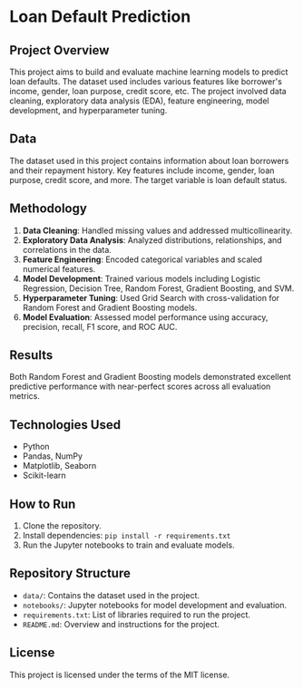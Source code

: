 # Loan Default Prediction

## Project Overview
This project aims to build and evaluate machine learning models to predict loan defaults. The dataset used includes various features like borrower's income, gender, loan purpose, credit score, etc. The project involved data cleaning, exploratory data analysis (EDA), feature engineering, model development, and hyperparameter tuning.

## Data
The dataset used in this project contains information about loan borrowers and their repayment history. Key features include income, gender, loan purpose, credit score, and more. The target variable is loan default status.

## Methodology
1. **Data Cleaning**: Handled missing values and addressed multicollinearity.
2. **Exploratory Data Analysis**: Analyzed distributions, relationships, and correlations in the data.
3. **Feature Engineering**: Encoded categorical variables and scaled numerical features.
4. **Model Development**: Trained various models including Logistic Regression, Decision Tree, Random Forest, Gradient Boosting, and SVM.
5. **Hyperparameter Tuning**: Used Grid Search with cross-validation for Random Forest and Gradient Boosting models.
6. **Model Evaluation**: Assessed model performance using accuracy, precision, recall, F1 score, and ROC AUC.

## Results
Both Random Forest and Gradient Boosting models demonstrated excellent predictive performance with near-perfect scores across all evaluation metrics.

## Technologies Used
- Python
- Pandas, NumPy
- Matplotlib, Seaborn
- Scikit-learn

## How to Run
1. Clone the repository.
2. Install dependencies: `pip install -r requirements.txt`
3. Run the Jupyter notebooks to train and evaluate models.

## Repository Structure
- `data/`: Contains the dataset used in the project.
- `notebooks/`: Jupyter notebooks for model development and evaluation.
- `requirements.txt`: List of libraries required to run the project.
- `README.md`: Overview and instructions for the project.

## License
This project is licensed under the terms of the MIT license.
